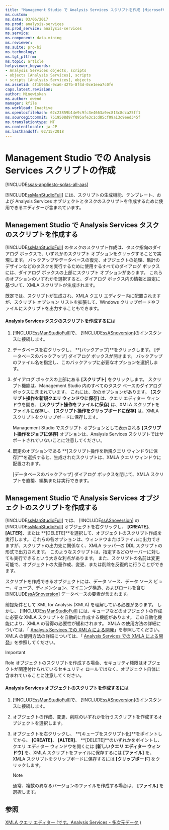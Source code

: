 ```yaml
---
title: "Management Studio で Analysis Services スクリプトを作成 |Microsoft ドキュメント"
ms.custom: 
ms.date: 03/06/2017
ms.prod: analysis-services
ms.prod_service: analysis-services
ms.service: 
ms.component: data-mining
ms.reviewer: 
ms.suite: pro-bi
ms.technology: 
ms.tgt_pltfrm: 
ms.topic: article
helpviewer_keywords:
- Analysis Services objects, scripts
- objects [Analysis Services], scripts
- scripts [Analysis Services], objects
ms.assetid: 4f1b965c-9ca6-427b-8f4d-0ce1eea7c0fe
caps.latest.revision: 
author: Minewiskan
ms.author: owend
manager: kfile
ms.workload: Inactive
ms.openlocfilehash: 62c23859b14e9c9fc3e4663a0ec813c8dca25ff1
ms.sourcegitcommit: 7519508d97f095afe3c1cd85cf09a13c9eed345f
ms.translationtype: MT
ms.contentlocale: ja-JP
ms.lasthandoff: 02/15/2018
---
```

# <a name="create-analysis-services-scripts-in-management-studio"></a>Management Studio での Analysis Services スクリプトの作成
[!INCLUDE[ssas-appliesto-sqlas-all-aas](../../includes/ssas-appliesto-sqlas-all-aas.md)]

  [!INCLUDE[ssManStudioFull](../../includes/ssmanstudiofull-md.md)] には、スクリプトの生成機能、テンプレート、および Analysis Services オブジェクトとタスクのスクリプトを作成するために使用できるエディターが含まれています。  
  
## <a name="script-analysis-services-tasks-in-management-studio"></a>Management Studio で Analysis Services タスクのスクリプトを作成する  
 [!INCLUDE[ssManStudioFull](../../includes/ssmanstudiofull-md.md)] のタスクのスクリプト作成は、タスク指向のダイアログ ボックスで、いずれかのスクリプト オプションをクリックすることで実現します。 バックアップやデータベースの復元、オブジェクトの処理、集計のデザインなどのタスクを実行するために使用するすべてのダイアログ ボックスには、ダイアログ ボックスの上部にスクリプト オプションがあります。 これらのオプションのいずれかを選択すると、ダイアログ ボックス内の情報と設定に基づいて、XMLA スクリプトが生成されます。  
  
 既定では、スクリプトが生成され、XMLA クエリ エディター内に配置されますが、スクリプト オプション リストを拡張して、Windows クリップボードやファイルにスクリプトを出力することもできます。  
  
#### <a name="to-script-an-analysis-services-task"></a>Analysis Services タスクのスクリプトを作成するには  
  
1.  [!INCLUDE[ssManStudioFull](../../includes/ssmanstudiofull-md.md)]で、 [!INCLUDE[ssASnoversion](../../includes/ssasnoversion-md.md)]のインスタンスに接続します。  
  
2.  データベースを右クリックし、 **[バックアップ]**をクリックします。 [データベースのバックアップ] ダイアログ ボックスが開きます。 バックアップのファイル名を指定し、このバックアップに必要なオプションを選択します。  
  
3.  ダイアログ ボックスの上部にある **[スクリプト]** をクリックします。 スクリプト機能は、Management Studio 内のすべてのタスク ベースのダイアログ ボックスに含まれています。 これには、次のオプションがあります。 **[スクリプト操作を新規クエリ ウィンドウに保存]** は、クエリ エディター ウィンドウを開き、 **[スクリプト操作をファイルに保存]** は、XMLA スクリプトをファイルに保存し、 **[スクリプト操作をクリップボードに保存]** は、XMLA スクリプトをクリップボードに保存します。  
  
     Management Studio でスクリプト オプションとして表示される **[スクリプト操作をジョブに保存]** オプションは、Analysis Services スクリプトではサポートされていないことに注意してください。  
  
4.  既定のオプションである **[スクリプト操作を新規クエリ ウィンドウに保存]**を選択すると、生成されたスクリプトは、XMLA クエリ ウィンドウに配置されます。  
  
     [データベースのバックアップ] ダイアログ ボックスを閉じて、XMLA スクリプトを直接、編集または実行できます。  
  
## <a name="script-analysis-services-objects-in-management-studio"></a>Management Studio で Analysis Services オブジェクトのスクリプトを作成する  
 [!INCLUDE[ssManStudioFull](../../includes/ssmanstudiofull-md.md)] では、 [!INCLUDE[ssASnoversion](../../includes/ssasnoversion-md.md)] の [!INCLUDE[ssManStudioFull](../../includes/ssmanstudiofull-md.md)] オブジェクトを右クリックし、 **[CREATE]**、 **[ALTER]**、または **[DELETE]**を選択して、オブジェクトのスクリプト作成を実行します。 これらの各オプションは、ウィンドウまたはファイルに出力できますが、スクリプトの出力先に関係なく、XMLA ラッパーの DDL スクリプトの形式で出力されます。 このようなスクリプトは、指定するどのサーバーに対しても実行できるという大きな利点があります。 また、スクリプトの名前は変更可能で、オブジェクトの大量作成、変更、または削除を反復的に行うことができます。  
  
 スクリプトを作成できるオブジェクトには、データ ソース、データ ソース ビュー、キューブ、ディメンション、マイニング構造、およびロールを含む [!INCLUDE[ssASnoversion](../../includes/ssasnoversion-md.md)] データベースの要素が含まれます。  
  
 前提条件として XML for Analysis (XMLA) を理解している必要があります。 しかし、 [!INCLUDE[ssManStudioFull](../../includes/ssmanstudiofull-md.md)] には、キューブなどのオブジェクトの作成に必要な XMLA スクリプトを自動的に作成する機能があります。 この自動化機能により、XMLA の習得の必要性が緩和されます。 XMLA の使用方法の詳細については、「 [Analysis Services での XMLA による開発](../../analysis-services/multidimensional-models-scripting-language-assl-xmla/developing-with-xmla-in-analysis-services.md)」を参照してください。 XMLA の使用方法の詳細については、「 [Analysis Services での XMLA による開発](../../analysis-services/multidimensional-models-scripting-language-assl-xmla/developing-with-xmla-in-analysis-services.md)」を参照してください。  
  
> [!IMPORTANT]  
>  Role オブジェクトのスクリプトを作成する場合、セキュリティ権限はオブジェクトが関連付けられているセキュリティ ロールではなく、オブジェクト自体に含まれていることに注意してください。  
  
#### <a name="to-script-analysis-services-objects"></a>Analysis Services オブジェクトのスクリプトを作成するには  
  
1.  [!INCLUDE[ssManStudioFull](../../includes/ssmanstudiofull-md.md)]で、 [!INCLUDE[ssASnoversion](../../includes/ssasnoversion-md.md)]のインスタンスに接続します。  
  
2.  オブジェクトの作成、変更、削除のいずれかを行うスクリプトを作成するオブジェクトを選択します。  
  
3.  オブジェクトを右クリックし、 **[キューブをスクリプト化]**をポイントしてから、 **[CREATE]**、 **[ALTER]**、 **[DELETE]**のいずれかをポイントし、クエリ エディター ウィンドウを開くには **[新しいクエリ エディター ウィンドウ]** を、XMLA スクリプトをファイルに保存するには **[ファイル]** を、XMLA スクリプトをクリップボードに保存するには **[クリップボード]** をクリックします。  
  
    > [!NOTE]  
    >  通常、複数の異なるバージョンのファイルを作成する場合は、 **[ファイル]** を選択します。  
  
## <a name="see-also"></a>参照  
 [XMLA クエリ エディター &#40;です。Analysis Services - 多次元データ &#41;](http://msdn.microsoft.com/library/14623019-7839-4038-9d12-2f8953d2ec04)  
  
  

